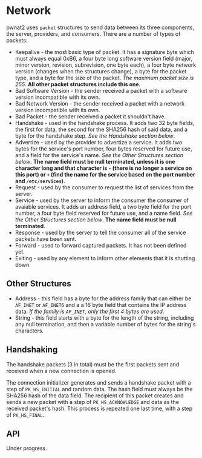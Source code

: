 Network
=======

pwnat2 uses `packet` structures to send data between its three components, the
server, providers, and consumers. There are a number of types of packets:

  * Keepalive - the most basic type of packet. It has a signature byte which
    must always equal 0xB6, a four byte long software version field (major,
	minor version, revision, subrevision, one byte each), a four byte network
	version (changes when the structures change), a byte for the packet type,
	and a byte for the size of the packet. *The maximum packet size is 255*.
	**All other packet structures include this one**.
  * Bad Software Version - the sender received a packet with a software version
    incompatible with its own.
  * Bad Network Version - the sender received a packet with a network version
    incompatible with its own.
  * Bad Packet - the sender received a packet it shouldn't have.
  * Handshake - used in the handshake process. It adds two 32 byte fields, the
    first for data, the second for the SHA256 hash of said data, and a byte for
    the handshake step. *See the Handshake section below*.
  * Advertize - used by the provider to advertize a service. It adds two bytes
    for the service's port number, four bytes reserved for future use, and a
	field for the service's name. *See the Other Structures section below*.
	**The name field must be null terminated, unless it is one character long
	and that character is `-` (there is no longer a service on this port) or `+`
	(find the name for the service based on the port number and
	`/etc/services`)**.
  * Request - used by the consumer to request the list of services from the
    server.
  * Service - used by the server to inform the consumer the consumer of avaiable
    services. It adds an address field, a two byte field for the port number, a
    four byte field reserved for future use, and a name field. *See the Other
    Structures section below*. **The name field must be null terminated**.
  * Response - used by the server to tell the consumer all of the service
    packets have been sent.
  * Forward - used to forward captured packets. It has not been defined yet.
  * Exiting - used by any element to inform other elements that it is shutting
    down.



Other Structures
----------------

  * Address - this field has a byte for the address family that can either be
    `AF_INET` or `AF_INET6` and a a 16 byte field that contains the IP address
    data. *If the family is `AF_INET`, only the first 4 bytes are used*.
  * String - this field starts with a byte for the length of the string,
    including any null termination, and then a variable number of bytes for the
    string's characters.



Handshaking
-----------

The handshake packets (3 in total) must be the first packets sent and received
when a new connection is opened.

The connection initializer generates and sends a handshake packet with a step of
`PK_HS_INITIAL` and random data. The hash field must always be the SHA256 hash
of the data field. The recipient of this packet creates and sends a new packet
with a step of `PK_HS_ACKNOWLEDGE` and data as the received packet's hash. This
process is repeated one last time, with a step of `PK_HS_FINAL`.



API
---

Under progress.